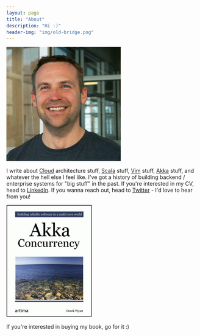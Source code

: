 ```yaml
---
layout: page
title: "About"
description: "Hi :)"
header-img: "img/old-bridge.png"
---
```


<img src="/images/avatar2.jpg" class="avatar-img"/>

I write about [Cloud][3] architecture stuff, [Scala][2] stuff, [Vim][4] stuff, [Akka][1] stuff, and whatever the hell else I feel like. I've got a history of building backend / enterprise systems for "big stuff" in the past.  If you're interested in my CV, head to [LinkedIn][5].  If you wanna reach out, head to [Twitter][6] - I'd love to hear from you!

<a href="http://www.artima.com/shop/akka_concurrency" target="_blank">
<img src="/images/akka-concurrency.png" class="book-img" alt="Akka Concurrency Book Cover" />
</a>

If you're interested in buying my book, go for it :)  


  [1]: http://akka.io/ "Akka"
  [2]: http://scala-lang.org/ "Scala"
  [3]: http://aws.amazon.com/ "Cloud"
  [4]: http://www.vim.org/ "Vim"
  [5]: https://ca.linkedin.com/in/derekqwyatt "LinkedIn"
  [6]: https://twitter.com/derekwyatt "Twitter"
